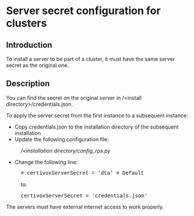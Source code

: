 <h1>Server secret configuration for clusters</h1>
<!-- MsoSubtitle -->

<h2>Introduction</h2>

<p>To install a server to be part of a cluster, it&nbsp;must&nbsp;have the same server secret as the original one.</p>

<h2>Description</h2>
<!-- Standard Paragraph -->

<p class="Body">You can find the secret on the original server in&nbsp;/&lt;install directory&gt;/credentials.json.</p>


<p>To apply the server secret from the first instance to a subsequent instance:</p>

<ul>
	<li>Copy credentials.json to the installation directory of the subsequent installation</li>
	<li>Update the following configuration file:</li>
</ul>

<p style="margin-left: 40px;"><em>/&lt;installation directory/config_rps.py</em></p>

<ul>
	<li>Change the following line:</li>
</ul>

<pre style="margin-left: 40px;">
<span class="CVXCodeinText" style="font-family:&quot;Courier New&quot;">​# certivoxServerSecret = &#39;dta&#39; # Default</span></pre>

<p style="margin-left: 40px;">to:</p>

<pre style="margin-left: 40px;">
certivoxServerSecret = &#39;credentials.json&#39;</pre>


<p>The servers must have external internet access to work properly. </p>
